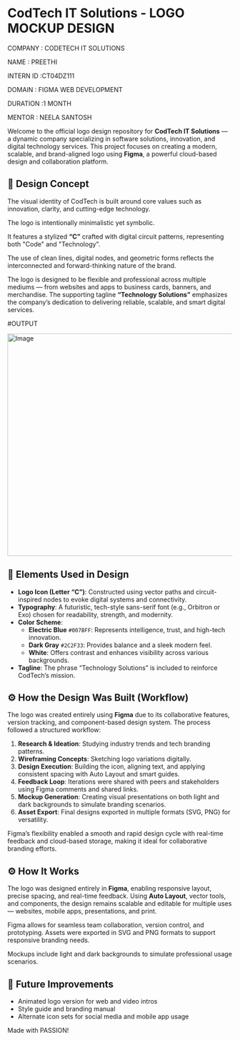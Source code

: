 # CodTech IT Solutions - LOGO MOCKUP DESIGN

COMPANY : CODETECH IT SOLUTIONS

NAME : PREETHI 

INTERN ID :CT04DZ111

DOMAIN : FIGMA WEB DEVELOPMENT 

DURATION :1 MONTH

MENTOR : NEELA SANTOSH 



Welcome to the official logo design repository for **CodTech IT Solutions** — a dynamic company specializing in software solutions, innovation, and digital technology services. This project focuses on creating a modern, scalable, and brand-aligned logo using **Figma**, a powerful cloud-based design and collaboration platform.




## 🎯 Design Concept


The visual identity of CodTech is built around core values such as innovation, clarity, and cutting-edge technology.

The logo is intentionally minimalistic yet symbolic. 

It features a stylized **“C”** crafted with digital circuit patterns, representing both "Code" and "Technology". 

The use of clean lines, digital nodes, and geometric forms reflects the interconnected and forward-thinking nature of the brand.

The logo is designed to be flexible and professional across multiple mediums — from websites and apps to business cards, banners, and merchandise. The supporting tagline **“Technology Solutions”** emphasizes the company’s dedication to delivering reliable, scalable, and smart digital services.


#OUTPUT

<img width="949" height="498" alt="Image" src="https://github.com/user-attachments/assets/3475cfb6-c8ec-4a26-b7b2-05f6710d10b3" />



## 🧩 Elements Used in Design



- **Logo Icon (Letter “C”)**: Constructed using vector paths and circuit-inspired nodes to evoke digital systems and connectivity.
- **Typography**: A futuristic, tech-style sans-serif font (e.g., Orbitron or Exo) chosen for readability, strength, and modernity.
- **Color Scheme**:
  - **Electric Blue** `#007BFF`: Represents intelligence, trust, and high-tech innovation.
  - **Dark Gray** `#2C2F33`: Provides balance and a sleek modern feel.
  - **White**: Offers contrast and enhances visibility across various backgrounds.
- **Tagline**: The phrase “Technology Solutions” is included to reinforce CodTech’s mission.






## ⚙️ How the Design Was Built (Workflow)



The logo was created entirely using **Figma** due to its collaborative features, version tracking, and component-based design system. The process followed a structured workflow:

1. **Research & Ideation**: Studying industry trends and tech branding patterns.
2. **Wireframing Concepts**: Sketching logo variations digitally.
3. **Design Execution**: Building the icon, aligning text, and applying consistent spacing with Auto Layout and smart guides.
4. **Feedback Loop**: Iterations were shared with peers and stakeholders using Figma comments and shared links.
5. **Mockup Generation**: Creating visual presentations on both light and dark backgrounds to simulate branding scenarios.
6. **Asset Export**: Final designs exported in multiple formats (SVG, PNG) for versatility.

Figma’s flexibility enabled a smooth and rapid design cycle with real-time feedback and cloud-based storage, making it ideal for collaborative branding efforts.






## ⚙️ How It Works



The logo was designed entirely in **Figma**, enabling responsive layout, precise spacing, and real-time feedback. Using **Auto Layout**, vector tools, and components, the design remains scalable and editable for multiple uses — websites, mobile apps, presentations, and print.


Figma allows for seamless team collaboration, version control, and prototyping. Assets were exported in SVG and PNG formats to support responsive branding needs.


Mockups include light and dark backgrounds to simulate professional usage scenarios.



## 🚀 Future Improvements



- Animated logo version for web and video intros
- Style guide and branding manual
- Alternate icon sets for social media and mobile app usage



Made with PASSION!







